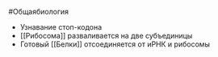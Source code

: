 #Общаябиология 
- Узнавание стоп-кодона
- [[Рибосома]] разваливается на две субъединицы
- Готовый [[Белки]] отсоединяется от иРНК и рибосомы